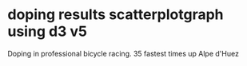 # doping results scatterplotgraph using d3 v5
Doping in professional bicycle racing. 35 fastest times up Alpe d'Huez
